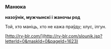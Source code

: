 ### Манюка
**назоўнік, мужчынскі і жаночы род**

Той, хто маніць, хто не кажа праўду; хлус, ілгун.

<a rel="author">[http://rv-blr.com/](http://rv-blr.com/slounik.jsp?letterId=0&maskId=0&pageId=1623)</a>

